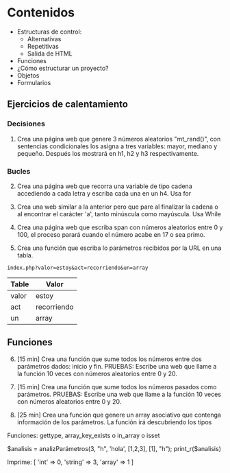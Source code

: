 # Contenidos

- Estructuras de control:
  - Alternativas
  - Repetitivas
  - Salida de HTML
- Funciones
- ¿Cómo estructurar un proyecto?
- Objetos
- Formularios

## Ejercicios de calentamiento

### Decisiones

01. Crea una página web que genere 3 números aleatorios "mt_rand()", con sentencias
condicionales los asigna a tres variables: mayor, mediano y pequeño. Después
los mostrará en h1, h2 y h3 respectivamente.

### Bucles

02. Crea una página web que recorra una variable de tipo cadena accediendo a cada letra y escriba cada una en un h4. Usa for

03. Crea una web similar a la anterior pero que pare al finalizar la cadena o al encontrar el carácter 'a', tanto minúscula como mayúscula. Usa While

04. Crea una página web que escriba span con números aleatorios entre 0 y 100, el proceso parará cuando el número acabe en 17 o sea primo.

05. Crea una función que escriba lo parámetros recibidos por la URL en una tabla.

```index.php?valor=estoy&act=recorriendo&un=array```

| Table | Valor |
|-------|-------|
| valor | estoy |
|  act  | recorriendo      |
|   un  | array |

## Funciones

06. [15 min]
Crea una función que sume todos los números entre dos parámetros dados: inicio y fin.
PRUEBAS:
Escribe una web que llame a la función 10 veces con números aleatorios entre
0 y 20.


07. [15 min]
Crea una función que sume todos los números pasados como parámetros.
PRUEBAS:
Escribe una web que llame a la función 10 veces con números aleatorios entre
0 y 20.


08. [25 min]
Crea una función que genere un array asociativo que contenga información de los parámetros.
La función irá descubriendo los tipos 

Funciones: gettype, array_key_exists o in_array o isset

$analisis = analizParámetros(3, "h", 'hola', [1,2,3], [1], "h");
print_r($analisis)

Imprime:
[
  'int' => 0,
  'string' => 3,
  'array' => 1
]

